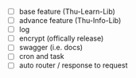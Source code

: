 - [ ] base feature (Thu-Learn-Lib)
- [ ] advance feature (Thu-Info-Lib)
- [ ] log
- [ ] encrypt (offically release)
- [ ] swagger (i.e. docs)
- [ ] cron and task
- [ ] auto router / response to request
